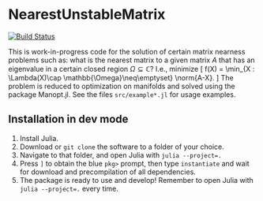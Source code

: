 # NearestUnstableMatrix

[![Build Status](https://github.com/fph/NearestUnstableMatrix/actions/workflows/CI.yml/badge.svg?branch=main)](https://github.com/fph/NearestUnstableMatrix/actions/workflows/CI.yml?query=branch%3Amain)

This is work-in-progress code for the solution of certain matrix nearness problems such as: what is the nearest matrix to a given matrix $A$ that has an eigenvalue in a certain closed region $\Omega \subseteq \mathbb{C}$? I.e., minimize
\[
  f(X) = \min_{X : \Lambda(X)\cap \mathbb{\Omega}\neq\emptyset} \norm{A-X}.
\]
The problem is reduced to optimization on manifolds and solved using the package Manopt.jl. See the files `src/example*.jl` for usage examples.

## Installation in dev mode

1. Install Julia.
2. Download or `git clone` the software to a folder of your choice.
3. Navigate to that folder, and open Julia with `julia --project=.`
4. Press `]` to obtain the blue `pkg>` prompt, then type `instantiate` and wait for download and precompilation of all dependencies.
5. The package is ready to use and develop! Remember to open Julia with `julia --project=.` every time.
